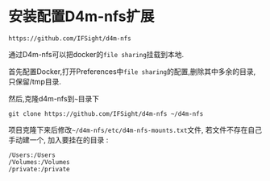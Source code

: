 # 安装配置D4m-nfs扩展

`https://github.com/IFSight/d4m-nfs`

通过D4m-nfs可以把docker的`file sharing`挂载到本地.

首先配置Docker,打开Preferences中`file sharing`的配置,删除其中多余的目录,只保留/tmp目录.

然后,克隆d4m-nfs到`~`目录下

```
git clone https://github.com/IFSight/d4m-nfs ~/d4m-nfs
```

项目克隆下来后修改`~/d4m-nfs/etc/d4m-nfs-mounts.txt`文件, 若文件不存在自己手动建一个, 加入要挂在的目录 : 

```
/Users:/Users
/Volumes:/Volumes
/private:/private
```





